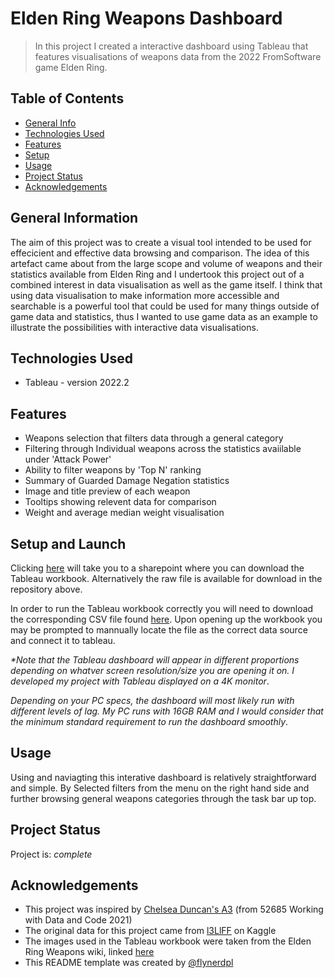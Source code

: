 # Elden Ring Weapons Dashboard
> In this project I created a interactive dashboard using Tableau that features visualisations of weapons data from the 2022 FromSoftware game Elden Ring. 


## Table of Contents
* [General Info](#general-information)
* [Technologies Used](#technologies-used)
* [Features](#features)
* [Setup](#setup)
* [Usage](#usage)
* [Project Status](#project-status)
* [Acknowledgements](#acknowledgements)


## General Information
The aim of this project was to create a visual tool intended to be used for effecicient and effective data browsing and comparison. The idea of this artefact came about from the large scope and volume of weapons and their statistics available from Elden Ring and I undertook this project out of a combined interest in data visualisation as well as the game itself. I think that using data visualisation to make information more accessible and searchable is a powerful tool that could be used for many things outside of game data and statistics, thus I wanted to use game data as an example to illustrate the possibilities with interactive data visualisations.


## Technologies Used
- Tableau - version 2022.2


## Features
- Weapons selection that filters data through a general category
- Filtering through Individual weapons across the statistics avaiilable under 'Attack Power'
- Ability to filter weapons by 'Top N' ranking
- Summary of Guarded Damage Negation statistics
- Image and title preview of each weapon
- Tooltips showing relevent data for comparison
- Weight and average median weight visualisation 


## Setup and Launch
Clicking [here](https://drive.google.com/file/d/1wKyIdw35kYPaGeJ1E4tfaFV0zwSeHteg/view?usp=sharing) will take you to a sharepoint where you can download the Tableau workbook. Alternatively the raw file is available for download in the repository above.

In order to run the Tableau workbook correctly you will need to download the corresponding CSV file found [here](https://drive.google.com/file/d/1R3qGyfm1N1ggL-kLK6fFQsZHNmr8V6GU/view?usp=sharing). Upon opening up the workbook you may be prompted to mannually locate the file as the correct data source and connect it to tableau.

_*Note that the Tableau dashboard will appear in different proportions depending on whatver screen resolution/size you are opening it on. I developed my project with Tableau displayed on a 4K monitor_.

_Depending on your PC specs, the dashboard will most likely run with different levels of lag. My PC runs with 16GB RAM and I would consider that the minimum standard requirement to run the dashboard smoothly_.


## Usage
Using and naviagting this interative dashboard is relatively straightforward and simple. By Selected filters from the menu on the right hand side and further browsing general weapons categories through the task bar up top.


## Project Status
Project is: _complete_ 


## Acknowledgements
- This project was inspired by [Chelsea Duncan's A3](https://web.microsoftstream.com/video/c7aa1c2b-f835-413d-9f0c-0a305e1d1ec1?list=user&userId=4d7a19f8-202f-450a-9175-4909c9ba805e) (from 52685 Working with Data and Code 2021)
- The original data for this project came from [l3LlFF](https://www.kaggle.com/code/l3llff/elden-ring-weapon-eda/data?select=elden_ring_weapon.csv) on Kaggle
- The images used in the Tableau workbook were taken from the Elden Ring Weapons wiki, linked [here](https://eldenring.wiki.fextralife.com/Weapons)
- This README template was created by [@flynerdpl](https://www.flynerd.pl/)

